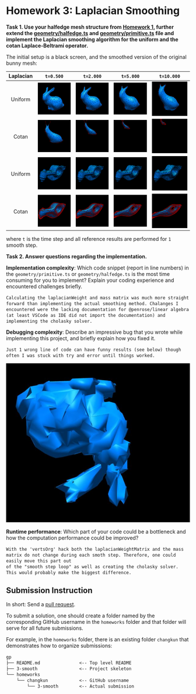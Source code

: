 # Homework 3: Laplacian Smoothing

**Task 1. Use your halfedge mesh structure from [Homework 1](../1-halfedge/README.md), further extend the [geometry/halfedge.ts](./src/geometry/halfedge.ts) and [geometry/primitive.ts](./src/geometry/primitive.ts) file and implement the Laplacian smoothing algorithm for the **uniform** and the **cotan** Laplace-Beltrami operator.**

The initial setup is a black screen, and the smoothed version of the original bunny mesh:

|Laplacian|`t=0.500`|`t=2.000`|`t=5.000`|`t=10.000`|
|:--:|:--:|:--:|:--:|:--:|
|Uniform|![](./assets/uniform-0.500.png)|![](./assets/uniform-2.000.png)|![](./assets/uniform-5.000.png)|![](./assets/uniform-10.000.png)|
|Cotan|![](./assets/cotan-0.500.png)|![](./assets/cotan-2.000.png)|![](./assets/cotan-5.000.png)|![](./assets/cotan-10.000.png)|
|Uniform|![](./assets/uniform2-0.500.png)|![](./assets/uniform2-2.000.png)|![](./assets/uniform2-5.000.png)|![](./assets/uniform2-10.000.png)|
|Cotan|![](./assets/cotan2-0.500.png)|![](./assets/cotan2-2.000.png)|![](./assets/cotan2-5.000.png)|![](./assets/cotan2-10.000.png)|

where `t` is the time step and all reference results are performed for `1` smooth step.

**Task 2. Answer questions regarding the implementation.**

**Implementation complexity**: Which code snippet (report in line numbers) in the `geometry/primitive.ts` or `geometry/halfedge.ts` is the most time consuming for you to implement? Explain your coding experience and encountered challenges briefly.

```
Calculating the laplacianWeight and mass matrix was much more straight forward than implementing the actual smoothing method. Chalanges I encountered were the lacking documentation for @penrose/linear algebra (at least VSCode as IDE did not import the documentation) and implementing the cholasky solver.
```

**Debugging complexity**: Describe an impressive bug that you wrote while implementing this project, and briefly explain how you fixed it.

```
Just 1 wrong line of code can have funny results (see below) though often I was stuck with try and error until things worked.
```

![funny](./assets/funny.JPG)

**Runtime performance**: Which part of your code could be a bottleneck and how the computation performance could be improved?

```
With the 'vertsOrg' hack both the laplacianWeightMatrix and the mass matrix do not change during each smoth step. Therefore, one could easily move this part out
of the "smooth step loop" as well as creating the cholasky solver. This would probably make the biggest difference.
```

## Submission Instruction

In short: Send a [pull request](https://github.com/mimuc/gp/pulls).

To submit a solution, one should create a folder named by the corresponding GitHub username in the `homeworks` folder and that folder will serve for all future submissions.

For example, in the `homeworks` folder, there is an existing folder `changkun`
that demonstrates how to organize submissions:

```
gp
├── README.md               <-- Top level README
├── 3-smooth                <-- Project skeleton
└── homeworks
    └── changkun            <-- GitHub username
        └── 3-smooth        <-- Actual submission
```
